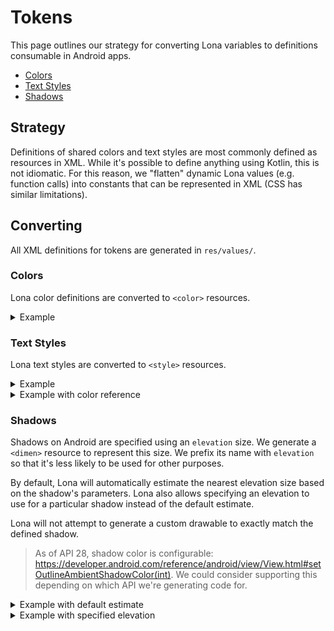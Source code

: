 # Tokens

This page outlines our strategy for converting Lona variables to definitions consumable in Android apps.

- [Colors](#colors)
- [Text Styles](#text-styles)
- [Shadows](#shadows)

## Strategy

Definitions of shared colors and text styles are most commonly defined as resources in XML. While it's possible to define anything using Kotlin, this is not idiomatic. For this reason, we "flatten" dynamic Lona values (e.g. function calls) into constants that can be represented in XML (CSS has similar limitations).

## Converting

All XML definitions for tokens are generated in `res/values/`.

### Colors

Lona color definitions are converted to `<color>` resources.

<details>
  <summary>Example</summary>

Lona definition:

```swift
let primary: Color = #color(css: "#cc0000")
```

Generated code:

```xml
<color name="primary">#cc0000</color>
```

</details>

### Text Styles

Lona text styles are converted to `<style>` resources.

<details>
  <summary>Example</summary>

Lona definition:

```swift
let heading1: TextStyle = TextStyle(
  fontFamily: Optional.value("Helvetica"),
  fontWeight: FontWeight.bold,
  fontSize: Optional.value(28),
  lineHeight: Optional.value(36),
  letterSpacing: Optional.value(0.2),
  color: Optional.value(#color(css: "teal"))
)
```

Generated code:

```xml
<style name="heading1">
  <item name="android:fontFamily">Helvetica</item>
  <item name="android:textSize">28sp</item>
  <item name="android:fontWeight">700</item>
  <item name="android:textColor">#008080</item>
  <item name="android:lineSpacingMultiplier">1.286</item>
  <item name="android:letterSpacing">0.2</item>
</style>
```

</details>

<details>
  <summary>Example with color reference</summary>

Lona definition:

```swift
let link: TextStyle = TextStyle(
  color: Optional.value(primary)
)
```

Generated code:

```xml
<style name="heading1">
  <item name="android:textColor">@color/primary</item>
</style>
```

</details>

### Shadows

Shadows on Android are specified using an `elevation` size. We generate a `<dimen>` resource to represent this size. We prefix its name with `elevation` so that it's less likely to be used for other purposes.

By default, Lona will automatically estimate the nearest elevation size based on the shadow's parameters. Lona also allows specifying an elevation to use for a particular shadow instead of the default estimate.

Lona will not attempt to generate a custom drawable to exactly match the defined shadow.

> As of API 28, shadow color is configurable: https://developer.android.com/reference/android/view/View.html#setOutlineAmbientShadowColor(int). We could consider supporting this depending on which API we're generating code for.

<details>
  <summary>Example with default estimate</summary>

Lona definition:

```swift
let small: Shadow = Shadow(x: 0, y: 2, blur: 2, radius: 0, color: #color(css: "black"))
```

Generated code:

```xml
<dimen name="elevation_small">2dp</dimen>
```

</details>

<details>
  <summary>Example with specified elevation</summary>

Lona definition:

```swift
let small: Shadow = Shadow(x: 0, y: 2, blur: 2, radius: 0, color: #color(css: "black"), elevation: Optional.value(4))
```

Generated code:

```xml
<dimen name="elevation_small">4dp</dimen>
```

</details>
